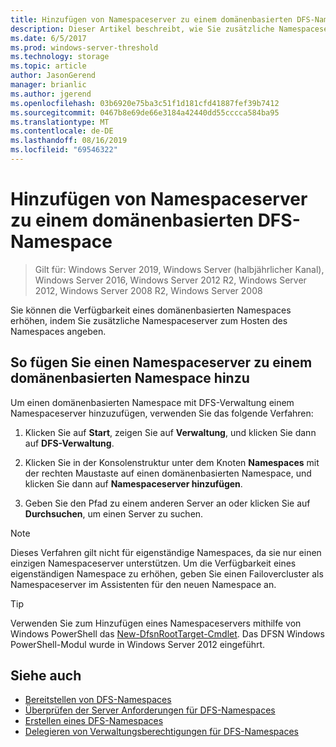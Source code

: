 ```yaml
---
title: Hinzufügen von Namespaceserver zu einem domänenbasierten DFS-Namespace
description: Dieser Artikel beschreibt, wie Sie zusätzliche Namespaceserver zum Hosten eines Namespaces mit DFS-Verwaltung angeben.
ms.date: 6/5/2017
ms.prod: windows-server-threshold
ms.technology: storage
ms.topic: article
author: JasonGerend
manager: brianlic
ms.author: jgerend
ms.openlocfilehash: 03b6920e75ba3c51f1d181cfd41887fef39b7412
ms.sourcegitcommit: 0467b8e69de66e3184a42440dd55cccca584ba95
ms.translationtype: MT
ms.contentlocale: de-DE
ms.lasthandoff: 08/16/2019
ms.locfileid: "69546322"
---
```

# <a name="add-namespace-servers-to-a-domain-based-dfs-namespace"></a>Hinzufügen von Namespaceserver zu einem domänenbasierten DFS-Namespace

> Gilt für: Windows Server 2019, Windows Server (halbjährlicher Kanal), Windows Server 2016, Windows Server 2012 R2, Windows Server 2012, Windows Server 2008 R2, Windows Server 2008

Sie können die Verfügbarkeit eines domänenbasierten Namespaces erhöhen, indem Sie zusätzliche Namespaceserver zum Hosten des Namespaces angeben.

## <a name="to-add-a-namespace-server-to-a-domain-based-namespace"></a>So fügen Sie einen Namespaceserver zu einem domänenbasierten Namespace hinzu

Um einen domänenbasierten Namespace mit DFS-Verwaltung einem Namespaceserver hinzuzufügen, verwenden Sie das folgende Verfahren:

1.  Klicken Sie auf **Start**, zeigen Sie auf **Verwaltung**, und klicken Sie dann auf **DFS-Verwaltung**.

2.  Klicken Sie in der Konsolenstruktur unter dem Knoten **Namespaces** mit der rechten Maustaste auf einen domänenbasierten Namespace, und klicken Sie dann auf **Namespaceserver hinzufügen**.

3.  Geben Sie den Pfad zu einem anderen Server an oder klicken Sie auf **Durchsuchen**, um einen Server zu suchen.

> [!NOTE]
> Dieses Verfahren gilt nicht für eigenständige Namespaces, da sie nur einen einzigen Namespaceserver unterstützen. Um die Verfügbarkeit eines eigenständigen Namespace zu erhöhen, geben Sie einen Failovercluster als Namespaceserver im Assistenten für den neuen Namespace an.


> [!TIP]
> Verwenden Sie zum Hinzufügen eines Namespaceservers mithilfe von Windows PowerShell das [New-DfsnRootTarget-Cmdlet](https://docs.microsoft.com/powershell/module/dfsn/new-dfsnroottarget). Das DFSN Windows PowerShell-Modul wurde in Windows Server 2012 eingeführt.

## <a name="see-also"></a>Siehe auch

-   [Bereitstellen von DFS-Namespaces](deploying-dfs-namespaces.md)
-   [Überprüfen der Server Anforderungen für DFS-Namespaces](https://technet.microsoft.com/library/cc753448(v=ws.11).aspx)
-   [Erstellen eines DFS-Namespaces](create-a-dfs-namespace.md)
-   [Delegieren von Verwaltungsberechtigungen für DFS-Namespaces](delegate-management-permissions-for-dfs-namespaces.md)

